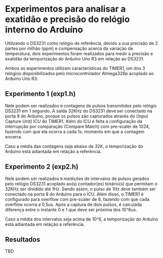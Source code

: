 # Experimentos para analisar a exatidão e precisão do relógio interno do Arduíno

Utilizando o DS3231 como relógio de referência, devido a sua precisão de 2 partes por milhão (ppm) e compensação acerca da variação de temperatura, dois experimentos foram realizados para medir a precisão e exatidão da temporização do Arduíno Uno R3 em relação ao DS3231.

Ambos os experimentos utilizam características do TIMER1, um dos 3 relógios disponibilizados pelo microcontrolador Atmega328p acoplado ao Arduíno Uno R3.

## Experimento 1 (exp1.h)

Nele podem ser realizados `N` contagens de pulsos transmitidos pelo relógio DS3231 em 1 segundo. A saída 32KHz do DS3231 deve ser conectado na porta 8 do Arduíno, porque os pulsos são capturados através do (Input Capture Unit) ICU do TIMER1. Além do ICU é feita a configuração da interrupção por comparação (Compare Match) com pre-scaler de 1024, fazendo com que ela ocorra a cada 1s, momento em que a contagem encerra.

Caso a média das contagens seja abaixo de 32K, a temporização do Arduíno está adiantada em relação a referência.

## Experimento 2 (exp2.h)

Nele podem ser realizados `N` medições de intervalos de pulsos gerados pelo relógio DS3231 acoplado ao(s) contador(es) binário(s) que permitam o 32KHz ser dividido até 1Hz. Sendo assim, o pulso de 1Hz deve também ser conectado na porta 8 do Arduíno para o ICU. Além disso, o TIMER1 é configurado para overflow com pre-scaler de 8, fazendo com que cada overflow ocorra a 0,5us. Após a captura de dois pulsos, é calculada diferença entre o instante 0 e 1 que deve ser próxima dos
10^6us.

Caso a média dos intervalos seja acima de 10^6, a temporização do Arduíno está adiantada em relação a referência.

## Resultados

TBD
